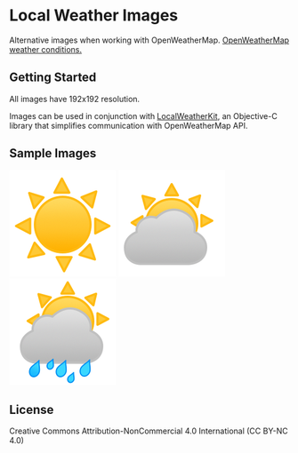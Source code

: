 Local Weather Images
===========

Alternative images when working with OpenWeatherMap. [OpenWeatherMap weather conditions.](https://openweathermap.org/weather-conditions "Weather Conditions")

## Getting Started

All images have 192x192 resolution.

Images can be used in conjunction with [LocalWeatherKit](https://github.com/AnthonyArzola/LocalWeatherKit "LocalWeatherKit on GitHub"), an Objective-C library that simplifies communication with OpenWeatherMap API.

## Sample Images

![](./01d.png)
![](./02d.png)
![](./10d.png)

## License
Creative Commons Attribution-NonCommercial 4.0 International (CC BY-NC 4.0)
